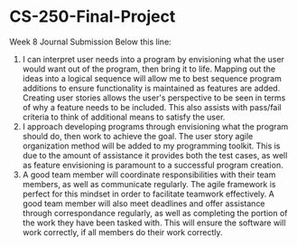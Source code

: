 # CS-250-Final-Project

Week 8 Journal Submission Below this line:

1. I can interpret user needs into a program by envisioning what the user would want out of the program, then bring it to life. Mapping out the ideas into a logical sequence will allow me to best sequence program additions to ensure functionality is maintained as features are added. Creating user stories allows the user's perspective to be seen in terms of why a feature needs to be included. This also assists with pass/fail criteria to think of additional means to satisfy the user.
2. I approach developing programs through envisioning what the program should do, then work to achieve the goal. The user story agile organization method will be added to my programming toolkit. This is due to the amount of assistance it provides both the test cases, as well as feature envisioning is paramount to a successful program creation.
3. A good team member will coordinate responsibilities with their team members, as well as communicate regularly. The agile framework is perfect for this mindset in order to facilitate teamwork effectively. A good team member will also meet deadlines and offer assistance through correspondance regularly, as well as completing the portion of the work they have been tasked with. This will ensure the software will work correctly, if all members do their work correctly. 
